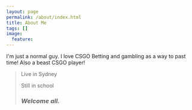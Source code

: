```yaml
---
layout: page
permalink: /about/index.html
title: About Me
tags: []
image:
  feature: 
---
```


I'm just a normal guy. I love CSGO Betting and gambling as a way to past time! Also a beast CSGO player!

> Live in Sydney
>
> Still in school
> 
> 
> ### *Welcome all.* ###
